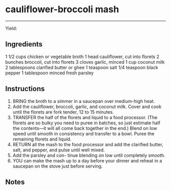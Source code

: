 # cauliflower-broccoli mash
---
Yield: 

## Ingredients
1 1/2 cups chicken or vegetable broth
1 head cauliflower, cut into florets
2 bunches broccoli, cut into florets
3 cloves garlic, minced
1 cup coconut milk
2 tablespoons clarified butter or ghee
1 teaspoon salt
1/4 teaspoon black pepper
1 tablespoon minced fresh parsley


## Instructions
1. BRING the broth to a simmer in a saucepan over
medium-high heat. 
2. Add the cauliflower, broccoli,
garlic, and coconut milk. Cover and cook until the
florets are fork tender, 12 to 15 minutes.
3. TRANSFER the half of the florets and liquid to
a food processor. (The florets are so bulky you
need to puree in batches, so just estimate half
the contents—it will all come back together in
the end.) Blend on low speed until smooth in
consistency and transfer to a bowl. Puree the
remaining florets and liquid.
4. RETURN all the mash to the food processor and
add the clarified butter, salt, and pepper, and
pulse until well mixed. 
5. Add the parsley and con-
tinue blending on low until completely smooth.
6. YOU can make the mash up to a day before
your dinner and reheat in a saucepan on the
stove just before serving.


## Notes






